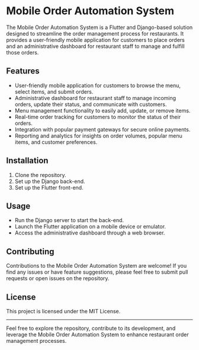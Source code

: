 # Mobile Order Automation System

The Mobile Order Automation System is a Flutter and Django-based solution designed to streamline the order management process for restaurants. It provides a user-friendly mobile application for customers to place orders and an administrative dashboard for restaurant staff to manage and fulfill those orders.

## Features

- User-friendly mobile application for customers to browse the menu, select items, and submit orders.
- Administrative dashboard for restaurant staff to manage incoming orders, update their status, and communicate with customers.
- Menu management functionality to easily add, update, or remove items.
- Real-time order tracking for customers to monitor the status of their orders.
- Integration with popular payment gateways for secure online payments.
- Reporting and analytics for insights on order volumes, popular menu items, and customer preferences.

## Installation

1. Clone the repository.
2. Set up the Django back-end.
3. Set up the Flutter front-end.

## Usage

- Run the Django server to start the back-end.
- Launch the Flutter application on a mobile device or emulator.
- Access the administrative dashboard through a web browser.

## Contributing

Contributions to the Mobile Order Automation System are welcome! If you find any issues or have feature suggestions, please feel free to submit pull requests or open issues on the repository.

## License

This project is licensed under the MIT License.

---

Feel free to explore the repository, contribute to its development, and leverage the Mobile Order Automation System to enhance restaurant order management processes.


